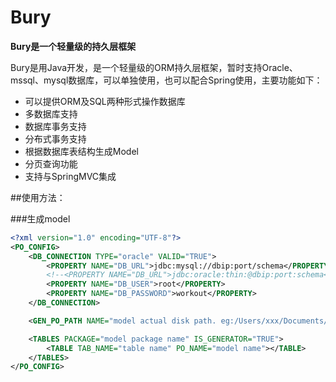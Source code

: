 # Bury

**Bury是一个轻量级的持久层框架**

Bury是用Java开发，是一个轻量级的ORM持久层框架，暂时支持Oracle、mssql、mysql数据库，可以单独使用，也可以配合Spring使用，主要功能如下：

* 可以提供ORM及SQL两种形式操作数据库
* 多数据库支持
* 数据库事务支持
* 分布式事务支持
* 根据数据库表结构生成Model
* 分页查询功能
* 支持与SpringMVC集成

##使用方法：

###生成model
```xml
<?xml version="1.0" encoding="UTF-8"?>
<PO_CONFIG>
	<DB_CONNECTION TYPE="oracle" VALID="TRUE">
		<PROPERTY NAME="DB_URL">jdbc:mysql://dbip:port/schema</PROPERTY>
		<!--<PROPERTY NAME="DB_URL">jdbc:oracle:thin:@dbip:port:schema</PROPERTY>-->
		<PROPERTY NAME="DB_USER">root</PROPERTY>
		<PROPERTY NAME="DB_PASSWORD">workout</PROPERTY>
	</DB_CONNECTION>

	<GEN_PO_PATH NAME="model actual disk path. eg:/Users/xxx/Documents/bury/src/java/com/bury/model" />

	<TABLES PACKAGE="model package name" IS_GENERATOR="TRUE">
		<TABLE TAB_NAME="table name" PO_NAME="model name"></TABLE>
	</TABLES>
</PO_CONFIG>
```